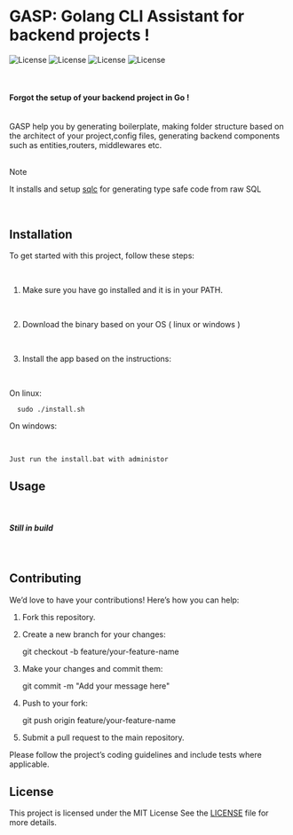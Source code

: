 <h1> GASP: Golang CLI Assistant for backend projects ! </h1>

![License](https://img.shields.io/badge/license-MIT-cyan)  ![License](https://img.shields.io/badge/Version-in_development-black)   ![License](https://img.shields.io/badge/Maintainer-Soroush_GH-blue)  ![License](https://img.shields.io/badge/status-active-purple)


<br>

#### Forgot the setup of your backend project in Go !

<br>
GASP help you by generating boilerplate, making folder structure based on the architect of your project,config files, generating backend components such as entities,routers, middlewares etc.
<br>
<br>

> [!NOTE]
> It installs and setup <a href="https://github.com/sqlc-dev/sqlc">sqlc</a> for generating type safe code from raw SQL
<br>


## Installation
To get started with this project, follow these steps:

  <br>
  
  1. Make sure you have go installed and it is in your PATH.
  
  <br>
  
  2. Download the binary based on your OS ( linux or windows )
  
  <br>
  
  3. Install the app based on the instructions:

  <br>
  
  On linux:

  ```
    sudo ./install.sh
  ```
     
   On windows:
   
   <br>

   ```
   Just run the install.bat with administor
   ```
   
## Usage

<br>

##### Still in build

<br>

## Contributing
We’d love to have your contributions! Here’s how you can help:

1. Fork this repository.
2. Create a new branch for your changes:
  
   git checkout -b feature/your-feature-name
   
3. Make your changes and commit them:
  
   git commit -m "Add your message here"
   
4. Push to your fork:
  
   git push origin feature/your-feature-name
   
5. Submit a pull request to the main repository.

Please follow the project’s coding guidelines and include tests where applicable.

## License
This project is licensed under the MIT License See the [LICENSE](LICENSE) file for more details.
